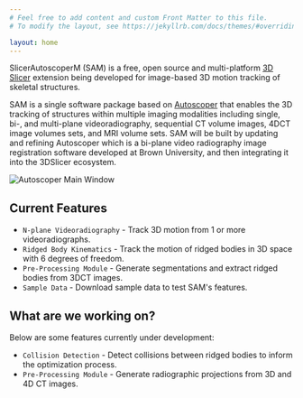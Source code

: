 ```yaml
---
# Feel free to add content and custom Front Matter to this file.
# To modify the layout, see https://jekyllrb.com/docs/themes/#overriding-theme-defaults

layout: home
---
```


SlicerAutoscoperM (SAM) is a free, open source and multi-platform [3D Slicer](https://slicer.org) extension being developed for image-based 3D motion tracking of skeletal structures.

SAM is a single software package based on [Autoscoper](https://github.com/BrownBiomechanics/autoscoper) that enables the 3D tracking of structures within multiple imaging modalities including single, bi-, and multi-plane videoradiography, sequential CT volume images, 4DCT image volumes sets, and MRI volume sets. SAM will be built by updating and refining Autoscoper which is a bi-plane video radiography image registration software developed at Brown University, and then integrating it into the 3DSlicer ecosystem.

![Autoscoper Main Window](https://github.com/BrownBiomechanics/Autoscoper/releases/download/docs-resources/tutorial_AutoscoperMainWindow.png)

## Current Features

* `N-plane Videoradiography` - Track 3D motion from 1 or more videoradiographs.
* `Ridged Body Kinematics` - Track the motion of ridged bodies in 3D space with 6 degrees of freedom.
* `Pre-Processing Module` - Generate segmentations and extract ridged bodies from 3DCT images.
* `Sample Data` - Download sample data to test SAM's features.

## What are we working on?

Below are some features currently under development:

* `Collision Detection` - Detect collisions between ridged bodies to inform the optimization process.
* `Pre-Processing Module` - Generate radiographic projections from 3D and 4D CT images.